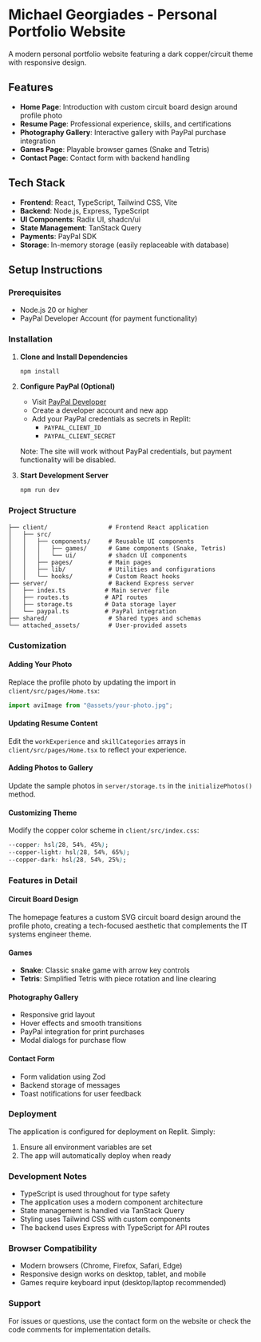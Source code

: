 # Michael Georgiades - Personal Portfolio Website

A modern personal portfolio website featuring a dark copper/circuit theme with responsive design.

## Features

- **Home Page**: Introduction with custom circuit board design around profile photo
- **Resume Page**: Professional experience, skills, and certifications
- **Photography Gallery**: Interactive gallery with PayPal purchase integration
- **Games Page**: Playable browser games (Snake and Tetris)
- **Contact Page**: Contact form with backend handling

## Tech Stack

- **Frontend**: React, TypeScript, Tailwind CSS, Vite
- **Backend**: Node.js, Express, TypeScript
- **UI Components**: Radix UI, shadcn/ui
- **State Management**: TanStack Query
- **Payments**: PayPal SDK
- **Storage**: In-memory storage (easily replaceable with database)

## Setup Instructions

### Prerequisites
- Node.js 20 or higher
- PayPal Developer Account (for payment functionality)

### Installation

1. **Clone and Install Dependencies**
   ```bash
   npm install
   ```

2. **Configure PayPal (Optional)**
   - Visit [PayPal Developer](https://developer.paypal.com)
   - Create a developer account and new app
   - Add your PayPal credentials as secrets in Replit:
     - `PAYPAL_CLIENT_ID`
     - `PAYPAL_CLIENT_SECRET`
   
   Note: The site will work without PayPal credentials, but payment functionality will be disabled.

3. **Start Development Server**
   ```bash
   npm run dev
   ```

### Project Structure

```
├── client/                 # Frontend React application
│   ├── src/
│   │   ├── components/     # Reusable UI components
│   │   │   ├── games/      # Game components (Snake, Tetris)
│   │   │   └── ui/         # shadcn UI components
│   │   ├── pages/          # Main pages
│   │   ├── lib/            # Utilities and configurations
│   │   └── hooks/          # Custom React hooks
├── server/                 # Backend Express server
│   ├── index.ts           # Main server file
│   ├── routes.ts          # API routes
│   ├── storage.ts         # Data storage layer
│   └── paypal.ts          # PayPal integration
├── shared/                 # Shared types and schemas
└── attached_assets/        # User-provided assets
```

### Customization

#### Adding Your Photo
Replace the profile photo by updating the import in `client/src/pages/Home.tsx`:
```typescript
import aviImage from "@assets/your-photo.jpg";
```

#### Updating Resume Content
Edit the `workExperience` and `skillCategories` arrays in `client/src/pages/Home.tsx` to reflect your experience.

#### Adding Photos to Gallery
Update the sample photos in `server/storage.ts` in the `initializePhotos()` method.

#### Customizing Theme
Modify the copper color scheme in `client/src/index.css`:
```css
--copper: hsl(28, 54%, 45%);
--copper-light: hsl(28, 54%, 65%);
--copper-dark: hsl(28, 54%, 25%);
```

### Features in Detail

#### Circuit Board Design
The homepage features a custom SVG circuit board design around the profile photo, creating a tech-focused aesthetic that complements the IT systems engineer theme.

#### Games
- **Snake**: Classic snake game with arrow key controls
- **Tetris**: Simplified Tetris with piece rotation and line clearing

#### Photography Gallery
- Responsive grid layout
- Hover effects and smooth transitions
- PayPal integration for print purchases
- Modal dialogs for purchase flow

#### Contact Form
- Form validation using Zod
- Backend storage of messages
- Toast notifications for user feedback

### Deployment

The application is configured for deployment on Replit. Simply:
1. Ensure all environment variables are set
2. The app will automatically deploy when ready

### Development Notes

- TypeScript is used throughout for type safety
- The application uses a modern component architecture
- State management is handled via TanStack Query
- Styling uses Tailwind CSS with custom components
- The backend uses Express with TypeScript for API routes

### Browser Compatibility

- Modern browsers (Chrome, Firefox, Safari, Edge)
- Responsive design works on desktop, tablet, and mobile
- Games require keyboard input (desktop/laptop recommended)

### Support

For issues or questions, use the contact form on the website or check the code comments for implementation details.